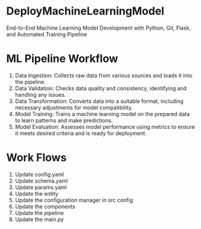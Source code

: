 # DeployMachineLearningModel
End-to-End Machine Learning Model Development with Python, Git, Flask, and Automated Training Pipeline

# ML Pipeline Workflow
1. Data Ingestion: Collects raw data from various sources and loads it into the pipeline.
2. Data Validation: Checks data quality and consistency, identifying and handling any issues.
3. Data Transformation: Converts data into a suitable format, including necessary adjustments for model compatibility.
4. Model Training: Trains a machine learning model on the prepared data to learn patterns and make predictions.
5. Model Evaluation: Assesses model performance using metrics to ensure it meets desired criteria and is ready for deployment.

# Work Flows
1. Update config.yaml
2. Update schema.yaml
3. Update params.yaml
4. Update the entity
5. Update the configuration manager in src config
6. Update the components
7. Update the pipeline 
8. Update the main.py
